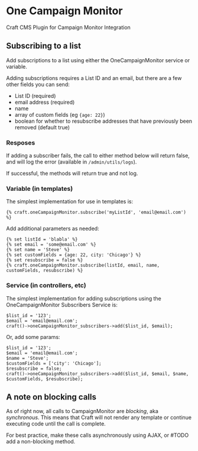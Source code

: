 # One Campaign Monitor

Craft CMS Plugin for Campaign Monitor Integration

## Subscribing to a list

Add subscriptions to a list using either the OneCampaignMonitor service or variable.

Adding subscriptions requires a List ID and an email, but there are a few other fields you can send:

* List ID (required)
* email address (required)
* name
* array of custom fields (eg `{age: 22}`)
* boolean for whether to resubscribe addresses that have previously been removed (default true)

### Resposes

If adding a subscriber fails, the call to either method below will return false, and will log the error (available in `/admin/utils/logs`).

If successful, the methods will return true and not log.

### Variable (in templates)

The simplest implementation for use in templates is:

```
{% craft.oneCampaignMonitor.subscribe('myListId', 'email@email.com') %}
```

Add additional parameters as needed:

```
{% set listId = 'blabla' %}
{% set email = 'some@email.com' %}
{% set name = 'Steve' %}
{% set customFields = {age: 22, city: 'Chicago'} %}
{% set resubscribe = false %}
{% craft.oneCampaignMonitor.subscribe(listId, email, name, customFields, resubscribe) %}
```

### Service (in controllers, etc)

The simplest implementation for adding subscriptions using the OneCampaignMonitor Subscribers Service is:

```
$list_id = '123';
$email = 'email@email.com';
craft()->oneCampaignMonitor_subscribers->add($list_id, $email);
```

Or, add some params:

```
$list_id = '123';
$email = 'email@email.com';
$name = 'Steve';
$customFields = ['city': 'Chicago'];
$resubscribe = false;
craft()->oneCampaignMonitor_subscribers->add($list_id, $email, $name, $customFields, $resubscribe);
```

## A note on blocking calls

As of right now, all calls to CampaignMonitor are _blocking_, aka _synchronous_. This means that Craft will not render any template or continue executing code until the call is complete.

For best practice, make these calls asynchronously using AJAX, or #TODO add a non-blocking method.
